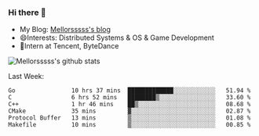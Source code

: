 ### Hi there 👋

- My Blog: [Mellorsssss's blog](https://mellorsssss.com/)
- 😄Interests: Distributed Systems & OS & Game Development
- 🤔Intern at Tencent, ByteDance


![Mellorsssss's github stats](https://github-readme-stats.vercel.app/api?username=Mellorsssss&show_icons=true&theme=radical)

<!-- ![Top Langs](https://github-readme-stats.vercel.app/api/top-langs/?username=anuraghazra&hide=javascript,html,typescript,css,glsl) -->

<!--
**Mellorsssss/Mellorsssss** is a ✨ _special_ ✨ repository because its `README.md` (this file) appears on your GitHub profile.

Here are some ideas to get you started:

- 🔭 I’m currently working on ...
- 🌱 I’m currently learning ...
- 👯 I’m looking to collaborate on ...
- 🤔 I’m looking for help with ...
- 💬 Ask me about ...
- 📫 How to reach me: ...
- 😄 Pronouns: ...
- ⚡ Fun fact: ...
-->

Last Week:
<!--START_SECTION:waka-->

```text
Go                10 hrs 37 mins  █████████████░░░░░░░░░░░░   51.94 %
C                 6 hrs 52 mins   ████████▒░░░░░░░░░░░░░░░░   33.60 %
C++               1 hr 46 mins    ██▒░░░░░░░░░░░░░░░░░░░░░░   08.68 %
CMake             35 mins         ▓░░░░░░░░░░░░░░░░░░░░░░░░   02.87 %
Protocol Buffer   13 mins         ▒░░░░░░░░░░░░░░░░░░░░░░░░   01.08 %
Makefile          10 mins         ▒░░░░░░░░░░░░░░░░░░░░░░░░   00.85 %
```

<!--END_SECTION:waka-->
